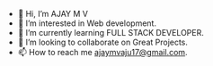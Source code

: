 - 👋 Hi, I’m AJAY M V
- 👀 I’m interested in Web development.
- 🌱 I’m currently learning FULL STACK DEVELOPER.
- 💞️ I’m looking to collaborate on Great Projects.
- 📫 How to reach me ajaymvaju17@gmail.com.

<!---
Ajay7306/Ajay7306 is a ✨ special ✨ repository because its `README.md` (this file) appears on your GitHub profile.
You can click the Preview link to take a look at your changes.
--->
